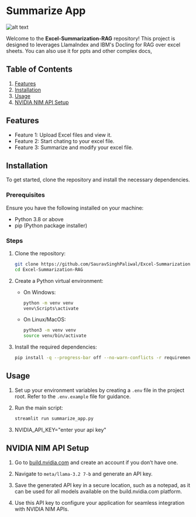 # Summarize App
![alt text](https://github.com/SauravSinghPaliwal/Excel-Summarization-RAG/edit/main/screen.png?raw=true)

Welcome to the **Excel-Summarization-RAG** repository! This project is designed to leverages LlamaIndex and IBM's Docling for RAG over excel sheets. You can also use it for ppts and other complex docs,

## Table of Contents

1. [Features](#features)
2. [Installation](#installation)
3. [Usage](#usage)
4. [NVIDIA NIM API Setup](#nvidia-nim-api-setup)


## Features

- Feature 1: Upload Excel files and view it.
- Feature 2: Start chating to your excel file.
- Feature 3: Summarize and modify your excel file.

## Installation

To get started, clone the repository and install the necessary dependencies.

### Prerequisites

Ensure you have the following installed on your machine:

- Python 3.8 or above
- pip (Python package installer)

### Steps

1. Clone the repository:

   ```bash
   git clone https://github.com/SauravSinghPaliwal/Excel-Summarization-RAG.git
   cd Excel-Summarization-RAG
   ```

2. Create a Python virtual environment:

   - On Windows:

     ```bash
     python -m venv venv
     venv\Scripts\activate
     ```

   - On Linux/MacOS:

     ```bash
     python3 -m venv venv
     source venv/bin/activate
     ```

3. Install the required dependencies:

   ```bash
   pip install -q --progress-bar off --no-warn-conflicts -r requirements.txt python-dotenv
   ```

## Usage

1. Set up your environment variables by creating a `.env` file in the project root. Refer to the `.env.example` file for guidance.

2. Run the main script:

   ```bash
   streamlit run summarize_app.py
   ```

3. NVIDIA_API_KEY="enter your api key"

## NVIDIA NIM API Setup

1. Go to [build.nvidia.com](https://build.nvidia.com) and create an account if you don’t have one.

2. Navigate to `meta/llama-3.2 7-b` and generate an API key.

3. Save the generated API key in a secure location, such as a notepad, as it can be used for all models available on the build.nvidia.com platform.

4. Use this API key to configure your application for seamless integration with NVIDIA NIM APIs.


